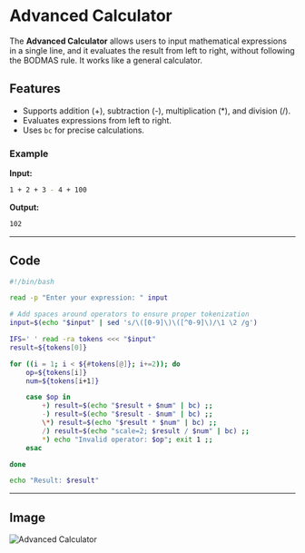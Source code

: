 # Advanced Calculator

The **Advanced Calculator** allows users to input mathematical expressions in a single line, and it evaluates the result from left to right, without following the BODMAS rule. It works like a general calculator.

## Features
- Supports addition (+), subtraction (-), multiplication (*), and division (/).
- Evaluates expressions from left to right.
- Uses `bc` for precise calculations.

### Example
**Input:**  
```bash
1 + 2 + 3 - 4 + 100
```
**Output:**  
```bash
102
```

---

## Code
```bash
#!/bin/bash

read -p "Enter your expression: " input

# Add spaces around operators to ensure proper tokenization
input=$(echo "$input" | sed 's/\([0-9]\)\([^0-9]\)/\1 \2 /g')

IFS=' ' read -ra tokens <<< "$input"
result=${tokens[0]}

for ((i = 1; i < ${#tokens[@]}; i+=2)); do
    op=${tokens[i]}
    num=${tokens[i+1]}

    case $op in
        +) result=$(echo "$result + $num" | bc) ;;
        -) result=$(echo "$result - $num" | bc) ;;
        \*) result=$(echo "$result * $num" | bc) ;;
        /) result=$(echo "scale=2; $result / $num" | bc) ;;
        *) echo "Invalid operator: $op"; exit 1 ;;
    esac

done

echo "Result: $result"
```

---

## Image
![Advanced Calculator](https://github.com/vaibhavvenkatM/documentation/blob/main/Images/42.png)

